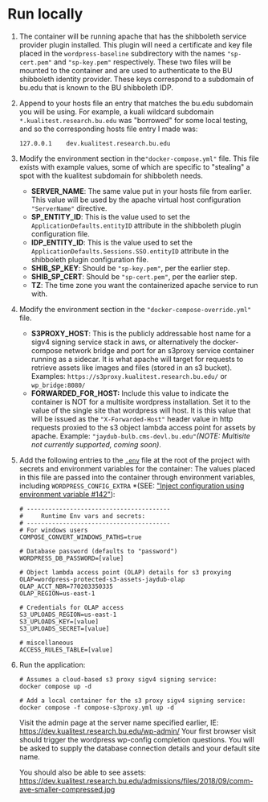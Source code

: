 # Run locally

1. The container will be running apache that has the shibboleth service provider plugin installed.
   This plugin will need a certificate and key file placed in the `wordpress-baseline` subdirectory with the names `"sp-cert.pem"` and `"sp-key.pem"` respectively. These two files will be mounted to the container and are used to authenticate to the BU shibboleth identity provider. These keys correspond to a subdomain of bu.edu that is known to the BU shibboleth IDP.

2. Append to your hosts file an entry that matches the bu.edu subdomain you will be using.
   For example, a kuali wildcard subdomain `*.kualitest.research.bu.edu` was "borrowed" for some local testing, and so the corresponding hosts file entry I made was:

   ```
   127.0.0.1	dev.kualitest.research.bu.edu
   ```

3. Modify the environment section in the`"docker-compose.yml"` file.
   This file exists with example values, some of which are specific to "stealing" a spot with the kualitest subdomain for shibboleth needs.

   - **SERVER_NAME**: The same value put in your hosts file from earlier. This value will be used by the apache virtual host configuration `"ServerName"` directive.
   - **SP_ENTITY_ID**: This is the value used to set the `ApplicationDefaults.entityID` attribute in the shibboleth plugin configuration file.
   - **IDP_ENTITY_ID**: This is the value used to set the `ApplicationDefaults.Sessions.SSO.entityID` attribute in the shibboleth plugin configuration file.
   - **SHIB_SP_KEY**: Should be `"sp-key.pem"`, per the earlier step.
   - **SHIB_SP_CERT**: Should be `"sp-cert.pem"`, per the earlier step.
   - **TZ**: The time zone you want the containerized apache service to run with.

4. Modify the environment section in the `"docker-compose-override.yml"` file.

   - **S3PROXY_HOST**: This is the publicly addressable host name for a sigv4 signing service stack in aws, or alternatively the docker-compose network bridge and port for an s3proxy service container running as a sidecar. It is what apache will target for requests to retrieve assets like images and files (stored in an s3 bucket).  Examples: `https://s3proxy.kualitest.research.bu.edu/` or `wp_bridge:8080/`
   - **FORWARDED_FOR_HOST:** Include this value to indicate the container is NOT for a multisite wordpress installation. Set it to the value of the single site that wordpress will host. It is this value that will be issued as the `"X-Forwarded-Host"` header value in http requests proxied to the s3 object lambda access point for assets by apache. Example: `"jaydub-bulb.cms-devl.bu.edu"`*(NOTE: Multisite not currently supported, coming soon)*.

5. Add the following entries to the [`.env`](https://docs.docker.com/compose/environment-variables/set-environment-variables/#substitute-with-an-env-file) file at the root of the project with secrets and environment variables for the container:
   The values placed in this file are passed into the container through environment variables, including `WORDPRESS_CONFIG_EXTRA`  *(SEE: ["Inject configuration using environment variable #142"](https://github.com/docker-library/wordpress/pull/142)):

   ```
   # ----------------------------------------
   #     Runtime Env vars and secrets:
   # ----------------------------------------
   # For windows users
   COMPOSE_CONVERT_WINDOWS_PATHS=true
   
   # Database password (defaults to "password")
   WORDPRESS_DB_PASSWORD=[value]
   
   # Object lambda access point (OLAP) details for s3 proxying
   OLAP=wordpress-protected-s3-assets-jaydub-olap
   OLAP_ACCT_NBR=770203350335
   OLAP_REGION=us-east-1
   
   # Credentials for OLAP access
   S3_UPLOADS_REGION=us-east-1
   S3_UPLOADS_KEY=[value]
   S3_UPLOADS_SECRET=[value]
   
   # miscellaneous
   ACCESS_RULES_TABLE=[value]
   
   ```
   
6. Run the application:

   ```
   # Assumes a cloud-based s3 proxy sigv4 signing service:
   docker compose up -d
   
   # Add a local container for the s3 proxy sigv4 signing service:
   docker compose -f compose-s3proxy.yml up -d
   ```

   Visit the admin page at the server name specified earlier, IE: https://dev.kualitest.research.bu.edu/wp-admin/
   Your first browser visit should trigger the wordpress wp-config completion questions.
   You will be asked to supply the database connection details and your default site name.
   
   You should also be able to see assets: https://dev.kualitest.research.bu.edu/admissions/files/2018/09/comm-ave-smaller-compressed.jpg

